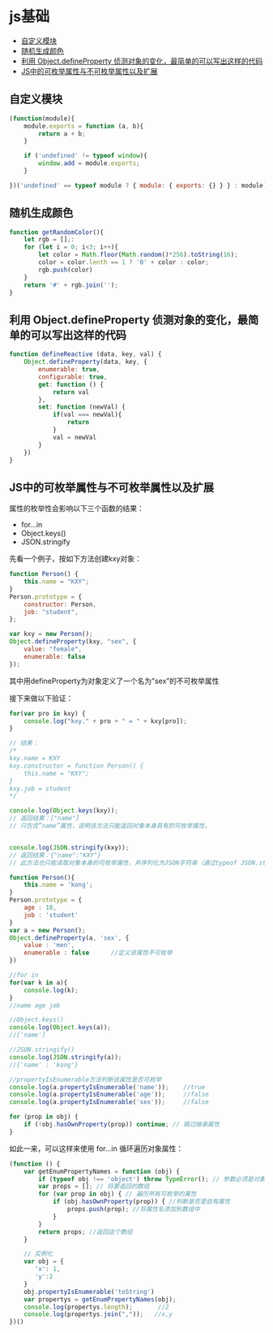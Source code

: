 js基础
====
<!-- TOC -->

- [自定义模块](#自定义模块)
- [随机生成颜色](#随机生成颜色)
- [利用 Object.defineProperty 侦测对象的变化，最简单的可以写出这样的代码](#利用-objectdefineproperty-侦测对象的变化最简单的可以写出这样的代码)
- [JS中的可枚举属性与不可枚举属性以及扩展](#js中的可枚举属性与不可枚举属性以及扩展)

<!-- /TOC -->
## 自定义模块
```javascript
(function(module){
	module.exports = function (a, b){
		return a + b;
	}

	if ('undefined' != typeof window){
		window.add = module.exports;
	}

})('undefined' == typeof module ? { module: { exports: {} } } : module);
```

## 随机生成颜色
```javascript
function getRandomColor(){
	let rgb = [];:
	for (let i = 0; i<3; i++){
		let color = Math.floor(Math.random()*256).toString(16);
		color = color.lenth == 1 ? '0' + color : color;
		rgb.push(color)
	}
	return '#' + rgb.join('');
}
```

## 利用 Object.defineProperty 侦测对象的变化，最简单的可以写出这样的代码
```javascript
function defineReactive (data, key, val) {
    Object.defineProperty(data, key, {
        enumerable: true,
        configurable: true,
        get: function () {
            return val
        },
        set: function (newVal) {
            if(val === newVal){
                return
            }
            val = newVal
        }
    })
}
```

## JS中的可枚举属性与不可枚举属性以及扩展
属性的枚举性会影响以下三个函数的结果：
- for…in
- Object.keys()
- JSON.stringify

先看一个例子，按如下方法创建kxy对象：
```js
function Person() {
    this.name = "KXY";
}
Person.prototype = {
    constructor: Person,
    job: "student",
};

var kxy = new Person();
Object.defineProperty(kxy, "sex", {
    value: "female",
    enumerable: false
});
```

其中用defineProperty为对象定义了一个名为”sex”的不可枚举属性

接下来做以下验证：
```javascript
for(var pro in kxy) {
    console.log("kxy." + pro + " = " + kxy[pro]);
}

// 结果：
/*
kxy.name = KXY
kxy.constructor = function Person() {
    this.name = "KXY";
}
kxy.job = student
*/

console.log(Object.keys(kxy));
// 返回结果：["name"]
// 只包含”name”属性，说明该方法只能返回对象本身具有的可枚举属性。


console.log(JSON.stringify(kxy));
// 返回结果：{"name":"KXY"}
// 此方法也只能读取对象本身的可枚举属性，并序列化为JSON字符串（通过typeof JSON.stringify(kxy)得到string类型）。
```

```javascript
function Person(){  
    this.name = 'kong';  
}  
Person.prototype = {  
    age : 18,  
    job : 'student'  
}  
var a = new Person();  
Object.defineProperty(a, 'sex', {  
    value : 'men',  
    enumerable : false      //定义该属性不可枚举  
})  

//for in  
for(var k in a){  
    console.log(k);  
}  
//name age job  

//Object.keys()  
console.log(Object.keys(a));  
//['name']  

//JSON.stringify()  
console.log(JSON.stringify(a));  
//{'name' : 'kong'}  

//propertyIsEnumerable方法判断该属性是否可枚举  
console.log(a.propertyIsEnumerable('name'));    //true  
console.log(a.propertyIsEnumerable('age'));     //false  
console.log(a.propertyIsEnumerable('sex'));     //false  
```

```javascript
for (prop in obj) {
    if (!obj.hasOwnProperty(prop)) continue; // 跳过继承属性
}
```

如此一来，可以这样来使用 for...in 循环遍历对象属性：
```js
(function () {
    var getEnumPropertyNames = function (obj) {
        if (typeof obj !== 'object') throw TypeError(); // 参数必须是对象
        var props = []; // 将要返回的数组
        for (var prop in obj) { // 遍历所有可枚举的属性
            if (obj.hasOwnProperty(prop)) { //判断是否是自有属性
                props.push(prop); //将属性名添加到数组中
            }
        }
        return props; //返回这个数组
    }

    // 实例化
    var obj = {
       'x': 1,
       'y':2
    }
    obj.propertyIsEnumerable('toString')
    var propertys = getEnumPropertyNames(obj);
    console.log(propertys.length);       //2
    console.log(propertys.join(","));   //x,y
})()
```